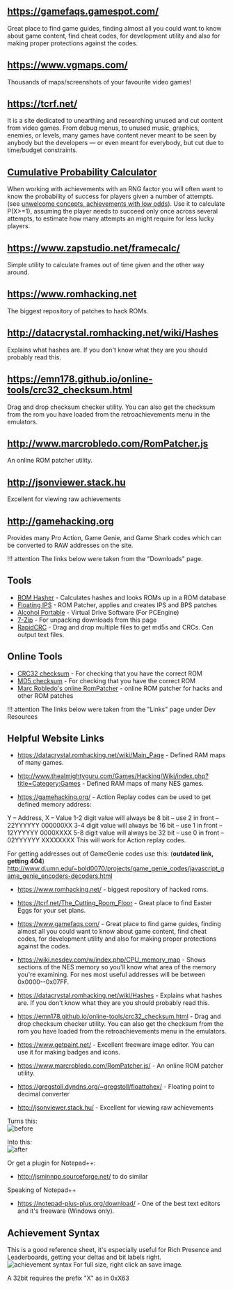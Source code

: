 ## https://gamefaqs.gamespot.com/

Great place to find game guides, finding almost all you could want to know about game content, find cheat codes, for development utility and also for making proper protections against the codes.


## https://www.vgmaps.com/

Thousands of maps/screenshots of your favourite video games!


## https://tcrf.net/

It is a site dedicated to unearthing and researching unused and cut content from video games. From debug menus, to unused music, graphics, enemies, or levels, many games have content never meant to be seen by anybody but the developers — or even meant for everybody, but cut due to time/budget constraints.


## [Cumulative Probability Calculator](https://www.danielsoper.com/statcalc/calculator.aspx?id=71)

When working with achievements with an RNG factor you will often want to know the probability of success for players given a number of attempts. (see [unwelcome concepts, achievements with low odds](Developers-Code-of-Conduct#unwelcome-concepts)). Use it to calculate P(X>=1), assuming the player needs to succeed only once across several attempts, to estimate how many attempts an might require for less lucky players.


## https://www.zapstudio.net/framecalc/

Simple utility to calculate frames out of time given and the other way around.


## https://www.romhacking.net

The biggest repository of patches to hack ROMs. 


## http://datacrystal.romhacking.net/wiki/Hashes

Explains what hashes are. If you don't know what they are you should probably read this.


## https://emn178.github.io/online-tools/crc32_checksum.html

Drag and drop checksum checker utility. You can also get the checksum from the rom you have loaded from the retroachievements menu in the emulators.


## http://www.marcrobledo.com/RomPatcher.js

An online ROM patcher utility.


## http://jsonviewer.stack.hu

Excellent for viewing raw achievements


## http://gamehacking.org

Provides many Pro Action, Game Genie, and Game Shark codes which can be converted to RAW addresses on the site. 

!!! attention
    The links below were taken from the "Downloads" page.

## Tools 

- [ROM Hasher](https://www.romhacking.net/utilities/1002) - Calculates hashes and looks ROMs up in a ROM database
- [Floating IPS](https://www.romhacking.net/utilities/1040) - ROM Patcher, applies and creates IPS and BPS patches
- [Alcohol Portable](https://bit.ly/RAPortableA ) - Virtual Drive Software (For PCEngine)
- [7-Zip](https://bit.ly/RA7zip) - For unpacking downloads from this page
- [RapidCRC](http://rapidcrc.sourceforge.net/) - Drag and drop multiple files to get md5s and CRCs. Can output text files.

## Online Tools

- [CRC32 checksum](https://bit.ly/RACRC32) - For checking that you have the correct ROM
- [MD5 checksum](https://bit.ly/RAMD5) - For checking that you have the correct ROM
- [Marc Robledo's online RomPatcher](https://www.marcrobledo.com/RomPatcher.js/) - online ROM patcher for hacks and other ROM patches

!!! attention
    The links below were taken from the "Links" page under Dev Resources

## Helpful Website Links

- https://datacrystal.romhacking.net/wiki/Main_Page  - Defined RAM maps of many games.  

- http://www.thealmightyguru.com/Games/Hacking/Wiki/index.php?title=Category:Games - Defined RAM maps of many NES games.  

- https://gamehacking.org/ - Action Replay codes can be used to get defined memory address:  

Y – Address, X – Value
1-2 digit value will always be 8 bit – use 2 in front – 22YYYYYY 000000XX
3-4 digit value will always be 16 bit – use 1 in front – 12YYYYYY 0000XXXX
5-8 digit value will always be 32 bit – use 0 in front – 02YYYYYY XXXXXXXX
This will work for Action replay codes.  

For getting addresses out of GameGenie codes use this: (**outdated link, getting 404**)
http://www.d.umn.edu/~bold0070/projects/game_genie_codes/javascript_game_genie_encoders-decoders.html

- https://www.romhacking.net/ - biggest repository of hacked roms.  

- https://tcrf.net/The_Cutting_Room_Floor - Great place to find Easter Eggs for your set plans.

- https://www.gamefaqs.com/ - Great place to find game guides, finding almost all you could want to know about game content, find cheat codes, for development utility and also for making proper protections against the codes.

- https://wiki.nesdev.com/w/index.php/CPU_memory_map - Shows sections of the NES memory so you'll know what area of the memory you're examining. For nes most useful addresses will be between 0x0000--0x07FF.

- https://datacrystal.romhacking.net/wiki/Hashes - Explains what hashes are. If you don't know what they are you should probably read this.

- https://emn178.github.io/online-tools/crc32_checksum.html - Drag and drop checksum checker utility. You can also get the checksum from the rom you have loaded from the retroachievements menu in the emulators.

- https://www.getpaint.net/ - Excellent freeware image editor. You can use it for making badges and icons.

- https://www.marcrobledo.com/RomPatcher.js/ - An online ROM patcher utility.

- https://gregstoll.dyndns.org/~gregstoll/floattohex/ - Floating point to decimal converter

- http://jsonviewer.stack.hu/ - Excellent for viewing raw achievements

Turns this:  
![before](/sort/images-resources/jsonviewer1.png)

Into this:  
![after](/sort/images-resources/jsonviewer2.png)

Or get a plugin for Notepad++:
- http://jsminnpp.sourceforge.net/ to do similar

Speaking of Notepad++
- https://notepad-plus-plus.org/download/ - One of the best text editors and it's freeware (Windows only).

## Achievement Syntax

This is a good reference sheet, it's especially useful for Rich Presence and Leaderboards, getting your deltas and bit labels right.
![achievement syntax](/developers/resources/images-resources/cheevo-syntax.png)
For full size, right click an save image.

A 32bit requires the prefix "X" as in 0xX63
